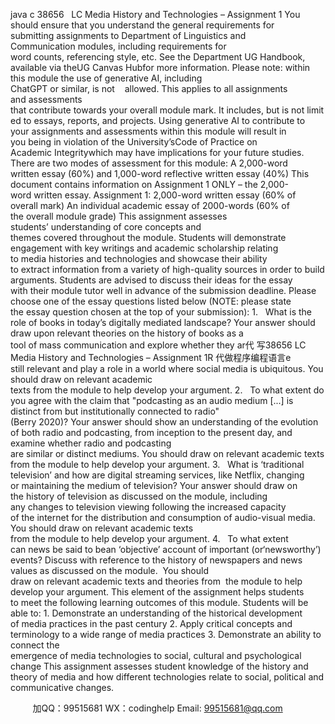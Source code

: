 java c
38656   LC Media History and Technologies – Assignment 1
You should ensure that you understand the general requirements for submitting assignments to Department of Linguistics and Communication modules, including requirements for word counts, referencing style, etc. See the Department UG Handbook, available via theUG Canvas Hubfor more information.
Please note: within this module the use of generative AI, including ChatGPT or similar, is not    allowed. This applies to all assignments and assessments that contribute towards your overall module mark. It includes, but is not limited to essays, reports, and projects.
Using generative AI to contribute to your assignments and assessments within this module will result in you being in violation of the University’sCode of Practice on Academic Integritywhich may have implications for your future studies.
There are two modes of assessment for this module: A 2,000-word written essay (60%) and 1,000-word reflective written essay (40%)
This document contains information on Assignment 1 ONLY – the 2,000-word written essay.
Assignment 1: 2,000-word written essay (60% of overall mark)
An individual academic essay of 2000-words (60% of the overall module grade)
This assignment assesses students’ understanding of core concepts and themes covered throughout the module. Students will demonstrate engagement with key writings and academic scholarship relating to media histories and technologies and showcase their ability to extract information from a variety of high-quality sources in order to build arguments.
Students are advised to discuss their ideas for the essay with their module tutor well in advance of the submission deadline.
Please choose one of the essay questions listed below (NOTE: please state the essay question chosen at the top of your submission):
1.   What is the role of books in today’s digitally mediated landscape? Your answer should
draw upon relevant theories on the history of books as a tool of mass communication and explore whether they ar代 写38656 LC Media History and Technologies – Assignment 1R
代做程序编程语言e still relevant and play a role in a world where social media is ubiquitous. You should draw on relevant academic texts from the module to help develop your argument.
2.   To what extent do you agree with the claim that "podcasting as an audio medium [...] is
distinct from but institutionally connected to radio" (Berry 2020)? Your answer should show an understanding of the evolution of both radio and podcasting, from inception to the present day, and examine whether radio and podcasting are similar or distinct mediums. You should draw on relevant academic texts from the module to help develop your argument.
3.   What is ‘traditional television’ and how are digital streaming services, like Netflix,
changing or maintaining the medium of television? Your answer should draw on the history of television as discussed on the module, including any changes to television viewing following the increased capacity of the internet for the distribution and consumption of audio-visual media. You should draw on relevant academic texts from the module to help develop your argument.
4.   To what extent can news be said to bean ‘objective’ account of important (or‘newsworthy’) events? Discuss with reference to the history of newspapers and news values as discussed on the module.  You should draw on relevant academic texts and theories from  the module to help develop your argument.
This element of the assignment helps students to meet the following learning outcomes of this module. Students will be able to:
1. Demonstrate an understanding of the historical development of media practices in the past century
2. Apply critical concepts and terminology to a wide range of media practices
3. Demonstrate an ability to connect the emergence of media technologies to social, cultural and psychological change
This assignment assesses student knowledge of the history and theory of media and how different technologies relate to social, political and communicative changes.





         
加QQ：99515681  WX：codinghelp  Email: 99515681@qq.com
